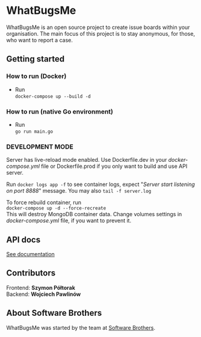 # WhatBugsMe
WhatBugsMe is an open source project to create issue boards within your organisation. The main focus of this project is to stay anonymous, for those, who want to report a case.

## Getting started

### How to run (Docker)

* Run  
`docker-compose up --build -d`

### How to run (native Go environment)

* Run  
`go run main.go`


### DEVELOPMENT MODE
Server has live-reload mode enabled. Use Dockerfile.dev in your _docker-compose.yml_ file or Dockerfile.prod if you only want to build and use API server.

Run `docker logs app -f` to see container logs, expect "_Server start listening on port 8888_" message. You may also `tail -f server.log`  

To force rebuild container, run  
`docker-compose up -d --force-recreate`  
This will destroy MongoDB container  data. Change volumes settings in _docker-compose.yml_ file, if you want to prevent it.

## API docs

[See documentation](API.md)

## Contributors
Frontend: **Szymon Półtorak**  
Backend: **Wojciech Pawlinów**

## About Software Brothers
WhatBugsMe was started by the team at [Software Brothers](https://rst-it.com/en).
